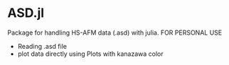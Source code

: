 # ASD.jl
Package for handling HS-AFM data (.asd) with julia. FOR PERSONAL USE

- Reading .asd file
- plot data directly using Plots with kanazawa color
